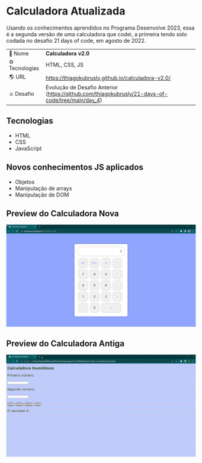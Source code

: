 # Calculadora Atualizada 

<p>Usando os conhecimentos aprendidos no Programa Desenvolve 2023, essa é a segunda versão de uma calculadora que codei, a primeira tendo sido codada no desafio 21 days of code, em agosto de 2022.</p>

|||
| -------------  | --- |
| :bookmark: Nome        | **Calculadora v2.0**
| :gear: Tecnologias | HTML, CSS, JS
| :earth_americas: URL         | https://thiagokubrusly.github.io/calculadora-v2.0/
| :crossed_swords: Desafio     | Evolução de Desafio Anterior (https://github.com/thiagokubrusly/21-days-of-code/tree/main/day_4)

## Tecnologias

- HTML
- CSS 
- JavaScript

## Novos conhecimentos JS aplicados

- Objetos
- Manipulação de arrays
- Manipulação de DOM

## Preview do Calculadora Nova

![](https://github.com/thiagokubrusly/calculadora-v2.0/blob/master/preview_newCalc.gif?raw=true)

## Preview do Calculadora Antiga

![](https://github.com/thiagokubrusly/calculadora-v2.0/blob/master/preview_oldCalc.gif?raw=true)

